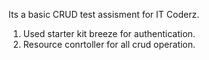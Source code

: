 
Its a basic CRUD test assisment for IT Coderz.

1. Used starter kit breeze for authentication.
2. Resource conrtoller for all crud operation.
